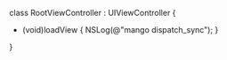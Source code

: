 class RootViewController : UIViewController {

- (void)loadView {
NSLog(@"mango dispatch_sync");
}

}
